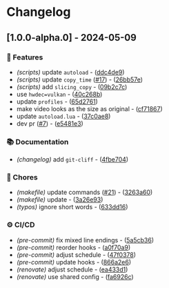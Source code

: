 # Changelog

## [1.0.0-alpha.0] - 2024-05-09

### 🚀 Features

- _(scripts)_ update `autoload` - ([ddc4de9](https://github.com///commit/ddc4de9eaab3002a76990d0c134c0237a909bfc7))
- _(scripts)_ update `copy_time` ([#17](https://github.com/DeadNews/mpv-config/issues/17)) - ([26bb57e](https://github.com///commit/26bb57ec48f459af9a05161316ffc9c79d2e4096))
- _(scripts)_ add `slicing_copy` - ([09b2c7c](https://github.com///commit/09b2c7c92b4478a46019f2470bd14ceeee78acae))
- use `hwdec=vulkan` - ([40c268b](https://github.com///commit/40c268bf042e6ad776c95d5f69fe0638c952ac48))
- update `profiles` - ([65d2761](https://github.com///commit/65d27610a4cb4a36cd6d51ffb396ff5cc6802750))
- make video looks as the size as original - ([cf71867](https://github.com///commit/cf71867a226791c2ff0fa61fff5d8637e33407a8))
- update `autoload.lua` - ([37c0ae8](https://github.com///commit/37c0ae8805606fe652638ba0ab4990942ee52c21))
- dev pr ([#7](https://github.com/DeadNews/mpv-config/issues/7)) - ([e5481e3](https://github.com///commit/e5481e3fad101a8691805ee6bab4656d8111eb0d))

### 📚 Documentation

- _(changelog)_ add `git-cliff` - ([4fbe704](https://github.com///commit/4fbe7041feb5ab25daec922060750a3479a607b0))

### 🧹 Chores

- _(makefile)_ update commands ([#21](https://github.com/DeadNews/mpv-config/issues/21)) - ([3263a60](https://github.com///commit/3263a6052ba54237b0146d5c884d2d35a4bcd484))
- _(makefile)_ update - ([3a26e93](https://github.com///commit/3a26e93fc9a89bd30fa0f96eded211c2ee8bea22))
- _(typos)_ ignore short words - ([633dd16](https://github.com///commit/633dd16f0ea949c52d971b70f304616a9a2d9a1e))

### ⚙️ CI/CD

- _(pre-commit)_ fix mixed line endings - ([5a5cb36](https://github.com///commit/5a5cb36afbe09aeccafface62246536177bbdcc3))
- _(pre-commit)_ reorder hooks - ([a0f70a9](https://github.com///commit/a0f70a916f7cd9e6f096acb0f67ddcbf4d77f80b))
- _(pre-commit)_ adjust schedule - ([47f0378](https://github.com///commit/47f0378b2266ac5ff7c9fab5706b8ffaeb698247))
- _(pre-commit)_ update hooks - ([866a2e6](https://github.com///commit/866a2e692aaf5cbf0760e14bab1d9d5b54654a7e))
- _(renovate)_ adjust schedule - ([ea433d1](https://github.com///commit/ea433d169b73b3d470759c4a93015686d1f807e1))
- _(renovate)_ use shared config - ([fa6926c](https://github.com///commit/fa6926c38e84eaeb9f441bc48926ea828542b74d))

<!-- generated by git-cliff -->
